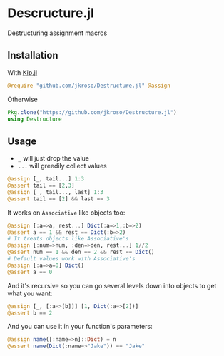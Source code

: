 # Descructure.jl

Destructuring assignment macros

## Installation

With [Kip.jl](//github.com/jkroso/Kip.jl)

```julia
@require "github.com/jkroso/Destructure.jl" @assign
```

Otherwise

```julia
Pkg.clone("https://github.com/jkroso/Destructure.jl")
using Destructure
```

## Usage

- `_` will just drop the value
- `...` will greedily collect values

```julia
@assign [_, tail...] 1:3
@assert tail == [2,3]
@assign [_, tail..., last] 1:3
@assert tail == [2] && last == 3
```

It works on `Associative` like objects too:

```julia
@assign [:a=>a, rest...] Dict(:a=>1,:b=>2)
@assert a == 1 && rest == Dict(:b=>2)
# It treats objects like Associative's
@assign [:num=>num, :den=>den, rest...] 1//2
@assert num == 1 && den == 2 && rest == Dict()
# Default values work with Associative's
@assign [:a=>a=0] Dict()
@assert a == 0
```

And it's recursive so you can go several levels down into objects to get what you want:

```julia
@assign [_, [:a=>[b]]] [1, Dict(:a=>[2])]
@assert b == 2
```

And you can use it in your function's parameters:

```julia
@assign name([:name=>n]::Dict) = n
@assert name(Dict(:name=>"Jake")) == "Jake"
```
